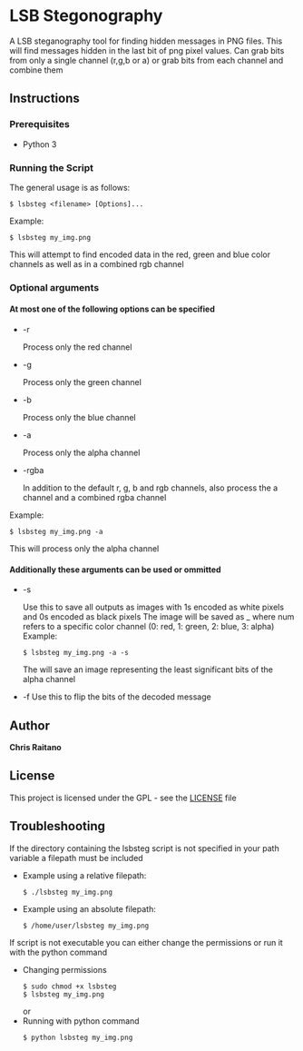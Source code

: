 # LSB Stegonography
A LSB  steganography tool for finding hidden messages in PNG files. This will find messages hidden in the last bit of png pixel values. Can grab bits from only a single channel (r,g,b or a) or grab bits from each channel and combine them

## Instructions

### Prerequisites
* Python 3

### Running the Script
The general usage is as follows:
```
$ lsbsteg <filename> [Options]...
```
Example: 
```
$ lsbsteg my_img.png
```
This will attempt to find encoded data in the red, green and blue color channels as well as in a combined rgb channel

### Optional arguments
#### At most one of the following options can be specified

* -r

  Process only the red channel
* -g

  Process only the green channel
* -b

  Process only the blue channel
* -a

  Process only the alpha channel
* -rgba

  In addition to the default r, g, b and rgb channels, also process the a channel and a combined rgba channel

Example:
```
$ lsbsteg my_img.png -a
```
This will process only the alpha channel
#### Additionally these arguments can be used or ommitted
* -s
 
  Use this to save all outputs as images with 1s encoded as white pixels and 0s encoded as black pixels
  The image will be saved as <num>_<filename> where num refers to a specific color channel (0: red, 1: green, 2: blue, 3: alpha)
  Example:
  ```
  $ lsbsteg my_img.png -a -s
  ```  
  The will save an image representing the least significant bits of the alpha channel
* -f
  Use this to flip the bits of the decoded message
  
## Author
**Chris Raitano**

## License
This project is licensed under the GPL - see the [LICENSE](LICENSE) file

## Troubleshooting
If the directory containing the lsbsteg script is not specified in your path variable a filepath must be included
* Example using a relative filepath:
  ```
  $ ./lsbsteg my_img.png
  ```
* Example using an absolute filepath:
  ```
  $ /home/user/lsbsteg my_img.png
  ```
If script is not executable you can either change the permissions or run it with the python command
* Changing permissions
  ```
  $ sudo chmod +x lsbsteg
  $ lsbsteg my_img.png
  ```
  or
* Running with python command
  ```
  $ python lsbsteg my_img.png
  ```
